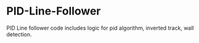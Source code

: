 # PID-Line-Follower
PID Line follower code includes logic for pid algorithm, inverted track, wall detection.
